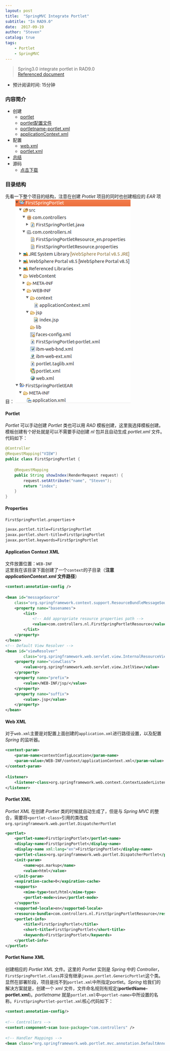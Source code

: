 ```yaml
---
layout: post
title:  "SpringMVC Integrate Portlet"
subtitle: "In RAD9.0"
date:  2017-09-19
author: "Steven"
catalog: true
tags: 
    - Portlet
    - SpringMVC
---
```


> Spring3.0 integrate portlet in RAD9.0<br/>
> [Referenced document](https://docs.spring.io/spring/docs/current/spring-framework-reference/html/portlet.html)

- 预计阅读时间: 15分钟

### 内容简介

* 创建
    - [portlet](#portlet)
    - [portlet配置文件](#properties)
    - [portletname-portlet.xml](#portlet-name-xml "portletname-portlet.xml")
    - [applicationContext.xml](#application-context-xml "applicationContext.xml")
* 配置
    - [web.xml](#web-xml "web.xml")
    - [portlet.xml](#portlet-xml "protlet.xml")
* [总结](#总结 "summary")
* 源码
    - [点击下载](https://github.com/jeepchenup/jeepchenup.github.io/blob/master/_sources/2017.09.19/integrateSpring.7z "快点我呀")

### 目录结构

先看一下整个项目的结构，注意在创建 *Protlet* 项目的同时也创建相应的 *EAR* 项目：
![SpringIntegratePortletProject](/img/in-post/spring-integrate-portlet/project-struc.png)

#### Portlet

*Portlet* 可以手动创建 *Portlet* 类也可以用 *RAD* 模板创建，这里我选择模板创建。模板创建有个好处就是可以不需要手动创建 *nl* 包并且自动生成 *portlet.xml* 文件。
代码如下：
```java
@Controller
@RequestMapping("VIEW")
public class FirstSpringPortlet {
	
	@RequestMapping
	public String showIndex(RenderRequest request) {
		request.setAttribute("name", "Steven");
		return "index";
	}
}
```

#### Properties

`FirstSpringPortlet.properties`&rarr;

```xml
javax.portlet.title=FirstSpringPortlet
javax.portlet.short-title=FirstSpringPortlet
javax.portlet.keywords=FirstSpringPortlet
```

#### Application Context XML

文件放置位置：`WEB-INF`<br>
这里我在该目录下面创建了一个`context`的子目录（**注意 *applicationContext.xml* 文件路径**）

```xml
<context:annotation-config />

<bean id="messageSource" 
    class="org.springframework.context.support.ResourceBundleMessageSource">
    <property name="basenames">
        <list>
            <!-- Add appropriate resource properties path -->
            <value>com.controllers.nl.FirstSpringPortletResource</value>
        </list>
    </property>
</bean>
<!-- Default View Resolver -->
<bean id="viewResolver" 
        class="org.springframework.web.servlet.view.InternalResourceViewResolver">
    <property name="viewClass">
        <value>org.springframework.web.servlet.view.JstlView</value>
    </property>
    <property name="prefix">
        <value>/WEB-INF/jsp/</value>
    </property>
    <property name="suffix">
        <value>.jsp</value>
    </property>
</bean>
```

#### Web XML

对于`web.xml`主要是对配置上面创建的`application.xml`进行路径设置，以及配置 *Spring* 的监听器。

```xml
<context-param>
    <param-name>contextConfigLocation</param-name>
    <param-value>/WEB-INF/context/applicationContext.xml</param-value>
</context-param>

<listener>
    <listener-class>org.springframework.web.context.ContextLoaderListener</listener-class>
</listener>
```

#### Portlet XML

*Portlet XML* 在创建 *Portlet* 类的时候就自动生成了，但是与 *Spring MVC* 的整合，需要将`<portlet-class>`引用的类改成 `org.springframework.web.portlet.DispatcherPortlet`

```xml
<portlet>
    <portlet-name>FirstSpringPortlet</portlet-name>
    <display-name>FirstSpringPortlet</display-name>
    <display-name xml:lang="en">FirstSpringPortlet</display-name>
    <portlet-class>org.springframework.web.portlet.DispatcherPortlet</portlet-class>
    <init-param>
        <name>wps.markup</name>
        <value>html</value>
    </init-param>
    <expiration-cache>0</expiration-cache>
    <supports>
        <mime-type>text/html</mime-type>
        <portlet-mode>view</portlet-mode>
    </supports>
    <supported-locale>en</supported-locale>
    <resource-bundle>com.controllers.nl.FirstSpringPortletResource</resource-bundle>
    <portlet-info>
        <title>FirstSpringPortlet</title>
        <short-title>FirstSpringPortlet</short-title>
        <keywords>FirstSpringPortlet</keywords>
    </portlet-info>
</portlet>
```

#### Portlet Name XML

创建相应的 *Portlet XML* 文件。这里的 *Portlet* 实则是 *Spring* 中的 *Controller*， `FirstSpringPortlet.class`并没有继承`javax.portlet.GenericPortlet`这个类。显然在部署阶段，项目是找不到`portlet.xml`中所指定portlet。*Spring* 给我们的解决方案就是，创建一个 *xml* 文件，文件命名规则有规定(**portletName-portlet.xml**)。*portletname* 就是`portlet.xml`中`<portlet-name>`中所设置的名称。`FirstSpringPortlet-portlet.xml`核心代码如下：

```xml
<context:annotation-config/>

<!-- Controllers -->
<context:component-scan base-package="com.controllers" />

<!-- Handler Mappings -->
<bean class="org.springframework.web.portlet.mvc.annotation.DefaultAnnotationHandlerMapping"/>
```
